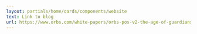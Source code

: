 ```yaml
---
layout: partials/home/cards/components/website
text: Link to blog
url: https://www.orbs.com/white-papers/orbs-pos-v2-the-age-of-guardians/
---
```

